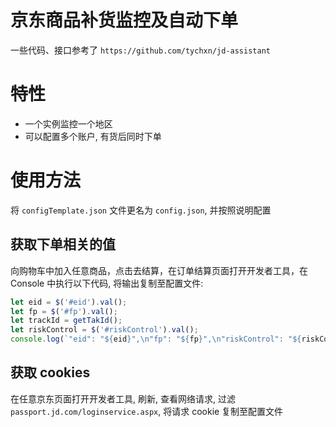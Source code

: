 # 京东商品补货监控及自动下单

一些代码、接口参考了 `https://github.com/tychxn/jd-assistant`

# 特性

- 一个实例监控一个地区
- 可以配置多个账户, 有货后同时下单

# 使用方法

将 `configTemplate.json` 文件更名为 `config.json`, 并按照说明配置

## 获取下单相关的值

向购物车中加入任意商品，点击去结算，在订单结算页面打开开发者工具，在 Console 中执行以下代码, 将输出复制至配置文件:

```js
let eid = $('#eid').val();
let fp = $('#fp').val();
let trackId = getTakId();
let riskControl = $('#riskControl').val();
console.log(`"eid": "${eid}",\n"fp": "${fp}",\n"riskControl": "${riskControl}",\n"trackId": "${trackId}"\n`);
```

## 获取 cookies

在任意京东页面打开开发者工具, 刷新, 查看网络请求, 过滤 `passport.jd.com/loginservice.aspx`, 将请求 cookie 复制至配置文件